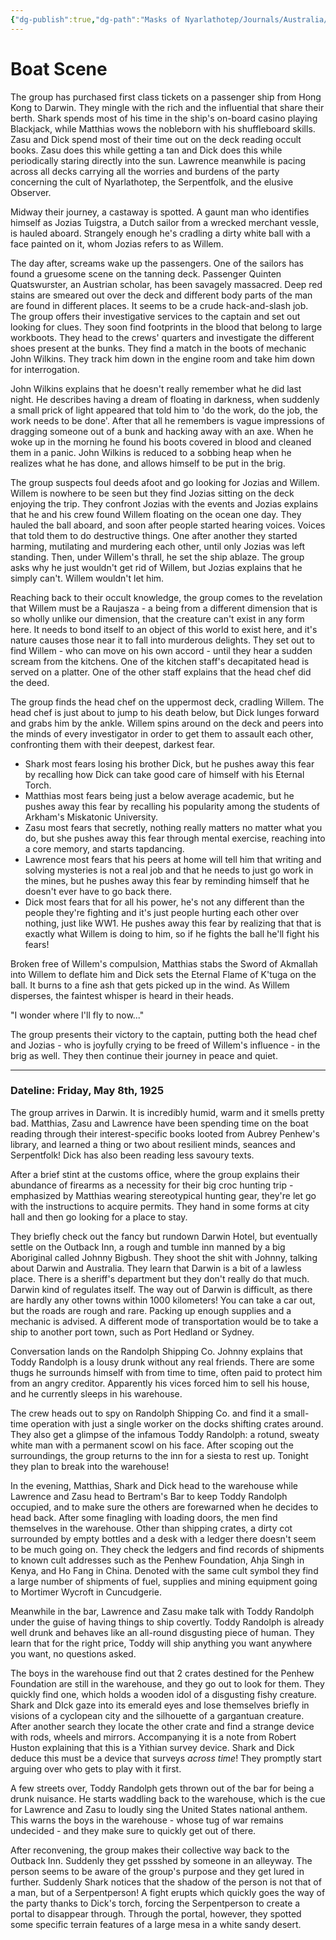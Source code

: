 ```yaml
---
{"dg-publish":true,"dg-path":"Masks of Nyarlathotep/Journals/Australia/Session 1.md","permalink":"/masks-of-nyarlathotep/journals/australia/session-1/","tags":["TTRPG/Games/MoN"]}
---
```



# Boat Scene
The group has purchased first class tickets on a passenger ship from Hong Kong to Darwin. They mingle with the rich and the influential that share their berth. Shark spends most of his time in the ship's on-board casino playing Blackjack, while Matthias wows the nobleborn with his shuffleboard skills. Zasu and Dick spend most of their time out on the deck reading occult books. Zasu does this while getting a tan and Dick does this while periodically staring directly into the sun. Lawrence meanwhile is pacing across all decks carrying all the worries and burdens of the party concerning the cult of Nyarlathotep, the Serpentfolk, and the elusive Observer.

Midway their journey, a castaway is spotted. A gaunt man who identifies himself as Jozias Tuigstra, a Dutch sailor from a wrecked merchant vessle, is hauled aboard. Strangely enough he's cradling a dirty white ball with a face painted on it, whom Jozias refers to as Willem.

The day after, screams wake up the passengers. One of the sailors has found a gruesome scene on the tanning deck. Passenger Quinten Quatswurster, an Austrian scholar, has been savagely massacred. Deep red stains are smeared out over the deck and different body parts of the man are found in different places. It seems to be a crude hack-and-slash job. The group offers their investigative services to the captain and set out looking for clues. They soon find footprints in the blood that belong to large workboots. They head to the crews' quarters and investigate the different shoes present at the bunks. They find a match in the boots of mechanic John Wilkins. They track him down in the engine room and take him down for interrogation.

John Wilkins explains that he doesn't really remember what he did last night. He describes having a dream of floating in darkness, when suddenly a small prick of light appeared that told him to 'do the work, do the job, the work needs to be done'. After that all he remembers is vague impressions of dragging someone out of a bunk and hacking away with an axe. When he woke up in the morning he found his boots covered in blood and cleaned them in a panic. John Wilkins is reduced to a sobbing heap when he realizes what he has done, and allows himself to be put in the brig.

The group suspects foul deeds afoot and go looking for Jozias and Willem. Willem is nowhere to be seen but they find Jozias sitting on the deck enjoying the trip. They confront Jozias with the events and Jozias explains that he and his crew found Willem floating on the ocean one day. They hauled the ball aboard, and soon after people started hearing voices. Voices that told them to do destructive things. One after another they started harming, mutilating and murdering each other, until only Jozias was left standing. Then, under Willem's thrall, he set the ship ablaze. The group asks why he just wouldn't get rid of Willem, but Jozias explains that he simply can't. Willem wouldn't let him.

Reaching back to their occult knowledge, the group comes to the revelation that Willem must be a Raujasza - a being from a different dimension that is so wholly unlike our dimension, that the creature can't exist in any form here. It needs to bond itself to an object of this world to exist here, and it's nature causes those near it to fall into murderous delights. They set out to find Willem - who can move on his own accord - until they hear a sudden scream from the kitchens. One of the kitchen staff's decapitated head is served on a platter. One of the other staff explains that the head chef did the deed. 

The group finds the head chef on the uppermost deck, cradling Willem. The head chef is just about to jump to his death below, but Dick lunges forward and grabs him by the ankle. Willem spins around on the deck and peers into the minds of every investigator in order to get them to assault each other, confronting them with their deepest, darkest fear.
- Shark most fears losing his brother Dick, but he pushes away this fear by recalling how Dick can take good care of himself with his Eternal Torch.
- Matthias most fears being just a below average academic, but he pushes away this fear by recalling his popularity among the students of Arkham's Miskatonic University.
- Zasu most fears that secretly, nothing really matters no matter what you do, but she pushes away this fear through mental exercise, reaching into a core memory, and starts tapdancing.
- Lawrence most fears that his peers at home will tell him that writing and solving mysteries is not a real job and that he needs to just go work in the mines, but he pushes away this fear by reminding himself that he doesn't ever have to go back there.
- Dick most fears that for all his power, he's not any different than the people they're fighting and it's just people hurting each other over nothing, just like WW1. He pushes away this fear by realizing that that is exactly what Willem is doing to him, so if he fights the ball he'll fight his fears!

Broken free of Willem's compulsion, Matthias stabs the Sword of Akmallah into Willem to deflate him and Dick sets the Eternal Flame of K'tuga on the ball. It burns to a fine ash that gets picked up in the wind. As Willem disperses, the faintest whisper is heard in their heads.

"I wonder where I'll fly to now..."

The group presents their victory to the captain, putting both the head chef and Jozias - who is joyfully crying to be freed of Willem's influence - in the brig as well. They then continue their journey in peace and quiet.

---
### Dateline: Friday, May 8th, 1925
The group arrives in Darwin. It is incredibly humid, warm and it smells pretty bad.
Matthias, Zasu and Lawrence have been spending time on the boat reading through their interest-specific books looted from Aubrey Penhew's library, and learned a thing or two about resilient minds, seances and Serpentfolk! Dick has also been reading less savoury texts.

After a brief stint at the customs office, where the group explains their abundance of firearms as a necessity for their big croc hunting trip - emphasized by Matthias wearing stereotypical hunting gear, they're let go with the instructions to acquire permits. They hand in some forms at city hall and then go looking for a place to stay. 

They briefly check out the fancy but rundown Darwin Hotel, but eventually settle on the Outback Inn, a rough and tumble inn manned by a big Aboriginal called Johnny Bigbush. They shoot the shit with Johnny, talking about Darwin and Australia. They learn that Darwin is a bit of a lawless place. There is a sheriff's department but they don't really do that much. Darwin kind of regulates itself. The way out of Darwin is difficult, as there are hardly any other towns within 1000 kilometers! You can take a car out, but the roads are rough and rare. Packing up enough supplies and a mechanic is advised. A different mode of transportation would be to take a ship to another port town, such as Port Hedland or Sydney.

Conversation lands on the Randolph Shipping Co. Johnny explains that Toddy Randolph is a lousy drunk without any real friends. There are some thugs he surrounds himself with from time to time, often paid to protect him from an angry creditor. Apparently his vices forced him to sell his house, and he currently sleeps in his warehouse.

The crew heads out to spy on Randolph Shipping Co. and find it a small-time operation with just a single worker on the docks shifting crates around. They also get a glimpse of the infamous Toddy Randolph: a rotund, sweaty white man with a permanent scowl on his face. After scoping out the surroundings, the group returns to the inn for a siesta to rest up. Tonight they plan to break into the warehouse!

In the evening, Matthias, Shark and Dick head to the warehouse while Lawrence and Zasu head to Bertram's Bar to keep Toddy Randolph occupied, and to make sure the others are forewarned when he decides to head back. After some finagling with loading doors, the men find themselves in the warehouse. Other than shipping crates, a dirty cot surrounded by empty bottles and a desk with a ledger there doesn't seem to be much going on. They check the ledgers and find records of shipments to known cult addresses such as the Penhew Foundation, Ahja Singh in Kenya, and Ho Fang in China. Denoted with the same cult symbol they find a large number of shipments of fuel, supplies and mining equipment going to Mortimer Wycroft in Cuncudgerie.

Meanwhile in the bar, Lawrence and Zasu make talk with Toddy Randolph under the guise of having things to ship covertly. Toddy Randolph is already well drunk and behaves like an all-round disgusting piece of human. They learn that for the right price, Toddy will ship anything you want anywhere you want, no questions asked. 

The boys in the warehouse find out that 2 crates destined for the Penhew Foundation are still in the warehouse, and they go out to look for them. They quickly find one, which holds a wooden idol of a disgusting fishy creature. Shark and DIck gaze into its emerald eyes and lose themselves briefly in visions of a cyclopean city and the silhouette of a gargantuan creature. After another search they locate the other crate and find a strange device with rods, wheels and mirrors. Accompanying it is a note from Robert Huston explaining that this is a Yithian survey device. Shark and Dick deduce this must be a device that surveys *across time*! They promptly start arguing over who gets to play with it first. 

A few streets over, Toddy Randolph gets thrown out of the bar for being a drunk nuisance. He starts waddling back to the warehouse, which is the cue for Lawrence and Zasu to loudly sing the United States national anthem. This warns the boys in the warehouse - whose tug of war remains undecided - and they make sure to quickly get out of there.

After reconvening, the group makes their collective way back to the Outback Inn. Suddenly they get pssshed by someone in an alleyway. The person seems to be aware of the group's purpose and they get lured in further. Suddenly Shark notices that the shadow of the person is not that of a man, but of a Serpentperson! A fight erupts which quickly goes the way of the party thanks to Dick's torch, forcing the Serpentperson to create a portal to disappear through. Through the portal, however, they spotted some specific terrain features of a large mesa in a white sandy desert.
